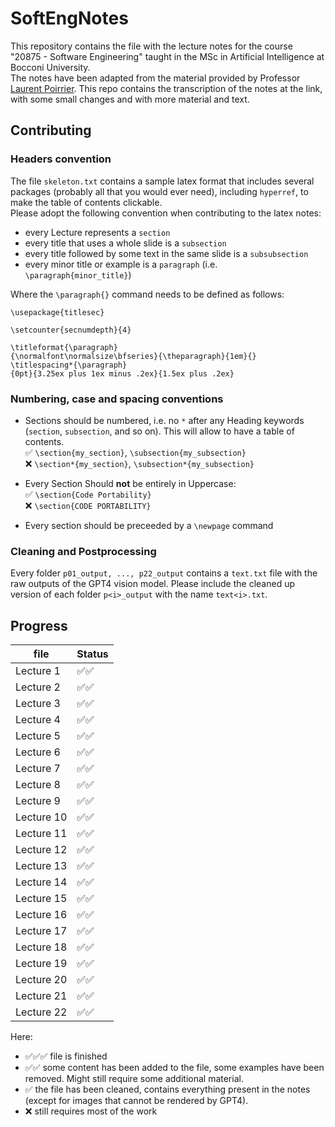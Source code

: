 # SoftEngNotes
This repository contains the file with the lecture notes for the course "20875 - Software Engineering" taught in the MSc in Artificial Intelligence at Bocconi University.\
The notes have been adapted from the material provided by Professor [Laurent Poirrier](https://www.poirrier.ca/courses/softeng/). This repo contains the transcription of the notes at the link, with some small changes and with more material and text.

## Contributing
### Headers convention
The file `skeleton.txt` contains a sample latex format that includes several packages (probably all that you would ever need), including `hyperref`, to make the table of contents clickable.\
Please adopt the following convention when contributing to the latex notes:
- every Lecture represents a `section`
- every title that uses a whole slide is a `subsection`
- every title followed by some text in the same slide is a `subsubsection`
- every minor title or example is a `paragraph` (i.e. `\paragraph{minor_title}`)

Where the `\paragraph{}` command needs to be defined as follows:
```
\usepackage{titlesec}

\setcounter{secnumdepth}{4}

\titleformat{\paragraph}
{\normalfont\normalsize\bfseries}{\theparagraph}{1em}{}
\titlespacing*{\paragraph}
{0pt}{3.25ex plus 1ex minus .2ex}{1.5ex plus .2ex}
```

### Numbering, case and spacing conventions
- Sections should be numbered, i.e. no `*` after any Heading keywords (`section`, `subsection`, and so on). This will allow to have a table of contents. \
    ✅ `\section{my_section}`, `\subsection{my_subsection}`\
    ❌ `\section*{my_section}`, `\subsection*{my_subsection}`

- Every Section Should __not__ be entirely in Uppercase:\
    ✅ `\section{Code Portability}`\
    ❌ `\section{CODE PORTABILITY}`

- Every section should be preceeded by a `\newpage` command

### Cleaning and Postprocessing
Every folder `p01_output, ..., p22_output` contains a `text.txt` file with the raw outputs of the GPT4 vision model. Please include the cleaned up version of each folder `p<i>_output` with the name `text<i>.txt`.

## Progress
| file        | Status | 
|-------------|----------|
| Lecture 1   |   ✅✅     |
| Lecture 2   |   ✅✅     |
| Lecture 3   |   ✅✅     | 
| Lecture 4   |   ✅✅     |
| Lecture 5   |   ✅✅     |
| Lecture 6   |   ✅✅     |
| Lecture 7   |   ✅✅     |
| Lecture 8   |   ✅✅     |
| Lecture 9   |   ✅✅     |
| Lecture 10  |   ✅✅     |
| Lecture 11  |   ✅✅     |
| Lecture 12  |   ✅✅     |
| Lecture 13  |   ✅✅     |
| Lecture 14  |   ✅✅     |
| Lecture 15  |   ✅✅     |
| Lecture 16  |   ✅✅     |
| Lecture 17  |   ✅✅     |
| Lecture 18  |   ✅✅     |
| Lecture 19  |   ✅✅     |
| Lecture 20  |   ✅✅     |
| Lecture 21  |   ✅✅     |
| Lecture 22  |   ✅✅     |


Here:
- ✅✅✅ file is finished
- ✅✅ some content has been added to the file, some examples have been removed. Might still require some additional material.
- ✅ the file has been cleaned, contains everything present in the notes (except for images that cannot be rendered by GPT4).
- ❌ still requires most of the work
